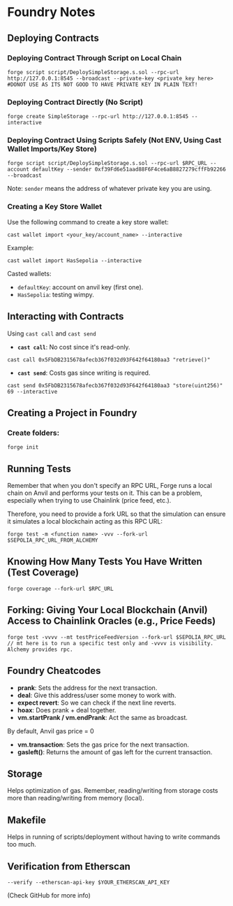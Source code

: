 

# Foundry Notes

## Deploying Contracts

### Deploying Contract Through Script on Local Chain

```shell
forge script script/DeploySimpleStorage.s.sol --rpc-url http://127.0.0.1:8545 --broadcast --private-key <private_key here> #DONOT USE AS ITS NOT GOOD TO HAVE PRIVATE KEY IN PLAIN TEXT!
```

### Deploying Contract Directly (No Script)
```shell
forge create SimpleStorage --rpc-url http://127.0.0.1:8545 --interactive
```

### Deploying Contract Using Scripts Safely (Not ENV, Using Cast Wallet Imports/Key Store)
```shell
forge script script/DeploySimpleStorage.s.sol --rpc-url $RPC_URL --account defaultKey --sender 0xf39Fd6e51aad88F6F4ce6aB8827279cffFb92266 --broadcast
```
Note: `sender` means the address of whatever private key you are using.

### Creating a Key Store Wallet
Use the following command to create a key store wallet:
```shell
cast wallet import <your_key/account_name> --interactive
```
Example:
```shell
cast wallet import HasSepolia --interactive
```
Casted wallets:
- `defaultKey`: account on anvil key (first one).
- `HasSepolia`: testing wimpy.

## Interacting with Contracts

Using `cast call` and `cast send`

- **`cast call`**: No cost since it's read-only.
```shell
cast call 0x5FbDB2315678afecb367f032d93F642f64180aa3 "retrieve()"
```

- **`cast send`**: Costs gas since writing is required.
```shell
cast send 0x5FbDB2315678afecb367f032d93F642f64180aa3 "store(uint256)" 69 --interactive
```

## Creating a Project in Foundry

### Create folders:
```shell
forge init
```

## Running Tests

Remember that when you don't specify an RPC URL, Forge runs a local chain on Anvil and performs your tests on it. This can be a problem, especially when trying to use Chainlink (price feed, etc.).

Therefore, you need to provide a fork URL so that the simulation can ensure it simulates a local blockchain acting as this RPC URL:
```shell
forge test -m <function name> -vvv --fork-url $SEPOLIA_RPC_URL_FROM_ALCHEMY
```

## Knowing How Many Tests You Have Written (Test Coverage)

```shell
forge coverage --fork-url $RPC_URL
```

## Forking: Giving Your Local Blockchain (Anvil) Access to Chainlink Oracles (e.g., Price Feeds)
```shell
forge test -vvvv --mt testPriceFeedVersion --fork-url $SEPOLIA_RPC_URL  // mt here is to run a specific test only and -vvvv is visibility. Alchemy provides rpc.
```

## Foundry Cheatcodes

- **prank**: Sets the address for the next transaction.
- **deal**: Give this address/user some money to work with.
- **expect revert**: So we can check if the next line reverts.
- **hoax**: Does prank + deal together.
- **vm.startPrank / vm.endPrank**: Act the same as broadcast.

By default, Anvil gas price = 0
- **vm.transaction**: Sets the gas price for the next transaction.
- **gasleft()**: Returns the amount of gas left for the current transaction.

## Storage

Helps optimization of gas. Remember, reading/writing from storage costs more than reading/writing from memory (local).

## Makefile

Helps in running of scripts/deployment without having to write commands too much.

## Verification from Etherscan

```shell
--verify --etherscan-api-key $YOUR_ETHERSCAN_API_KEY
```
(Check GitHub for more info)

